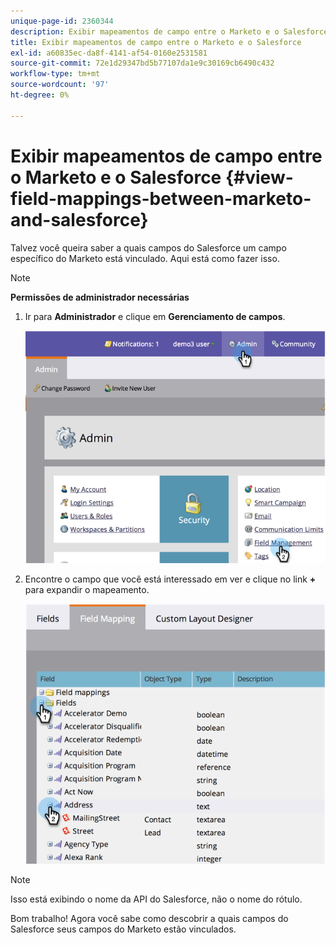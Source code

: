 ```yaml
---
unique-page-id: 2360344
description: Exibir mapeamentos de campo entre o Marketo e o Salesforce - Documentos do Marketo - Documentação do produto
title: Exibir mapeamentos de campo entre o Marketo e o Salesforce
exl-id: a60835ec-da8f-4141-af54-0160e2531581
source-git-commit: 72e1d29347bd5b77107da1e9c30169cb6490c432
workflow-type: tm+mt
source-wordcount: '97'
ht-degree: 0%

---
```


# Exibir mapeamentos de campo entre o Marketo e o Salesforce {#view-field-mappings-between-marketo-and-salesforce}

Talvez você queira saber a quais campos do Salesforce um campo específico do Marketo está vinculado. Aqui está como fazer isso.

>[!NOTE]
>
>**Permissões de administrador necessárias**

1. Ir para **Administrador** e clique em **Gerenciamento de campos**.

   ![](assets/image2014-9-19-9-3a54-3a26.png)

1. Encontre o campo que você está interessado em ver e clique no link **+** para expandir o mapeamento.

   ![](assets/image2014-9-19-9-3a54-3a34.png)

>[!NOTE]
>
>Isso está exibindo o nome da API do Salesforce, não o nome do rótulo.

Bom trabalho! Agora você sabe como descobrir a quais campos do Salesforce seus campos do Marketo estão vinculados.
